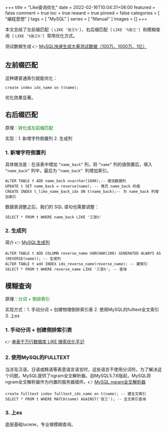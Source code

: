 +++
title = "Like查询优化"
date = 2022-02-16T10:04:31+08:00
featured = false
comment = true
toc = true
reward = true
pinned = false
categories = [
  "编程思想"
]
tags = [
  "MySQL"
]
series = [
  "Manual"
]
images = []
+++

本文总结了左前缀匹配（ `LIKE '张三%'`）、右后缀匹配（ `LIKE '%张三'`）和模糊查询（ `LIKE '%张三%'`）常用优化方式。

<!--more-->

测试数据生成 👉  [MySQL快速生成大量测试数据（100万、1000万、1亿）](https://blog.csdn.net/mysqltop/article/details/105230327)

## 左前缀匹配

这种建普通索引就能优化：

```mysql
create index idx_name on t(name);
```

优化效果显著。

## 右后缀匹配

原理：<font color = green>转化成左前缀匹配</font>

实现：1. 新增字符倒置列  2. 生成列 

### 1. 新增字符倒置列 

具体做法是：在该表中增加 `“name_back”` 列，将 `“name”` 列的值倒置后，填入 `“name_back”` 列中，最后为 `“name_back” `列增加索引。

```mysql
ALTER TABLE t ADD name_back nvarchar(1000);-- 增加数据列
UPDATE t SET name_back = reverse(name); -- 填充 name_back 的值
CREATE INDEX t_like_name_back_idx ON t(name_back);-- 为 name_back 列增加索引
```

数据表调整之后，我们的 SQL 语句也需要调整：

```mysql
SELECT * FROM t WHERE name_back LIKE '三张%'
```

### 2. 生成列 

简介 👉 [MySQL生成列](https://www.yiibai.com/mysql/generated-columns.html)

```mysql
ALTER TABLE t ADD COLUMN reverse_name VARCHAR(200) GENERATED ALWAYS AS (REVERSE(name)); -- 生成列
ALTER TABLE t add INDEX idx_reverse_name(reverse_name); -- 建索引
SELECT * FROM t WHERE reverse_name LIKE '三张%'; -- 查询
```

## 模糊查询

原理：<font color = green>分词 + 倒排索引</font>

实现方式：1. 手动分词 + 创建物理倒排索引表   2. 使用MySQL的fulltext全文索引   3. 上es

### 1. 手动分词 + 创建倒排索引表 

👉  [单表千万行数据库 LIKE 搜索优化手记](https://www.coderbusy.com/archives/662.html)

### 2. 使用MySQL的FULLTEXT

当涉及汉语，日语或韩语等表意语言语言时，这些语言不使用分词符。为了解决这个问题，MySQL提供了ngram全文解析器。自MySQL5.7.6版起，MySQL将ngram全文解析器作为内置的服务器插件。👉  [MySQL ngram全文解析器](https://www.yiibai.com/mysql/ngram-full-text-parser.html)

```mysql
create fulltext index fulltext_idx_name on t(name); -- 建全文索引
SELECT * FROM t WHERE MATCH(name) AGAINST('张三'); -- 全文索引查询
```

### 3. 上es

底层基础lucene，专业做模糊查询。
